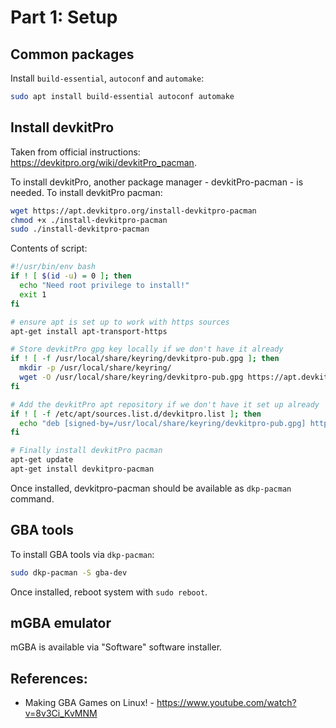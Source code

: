 # Part 1: Setup

## Common packages

Install `build-essential`, `autoconf` and `automake`:

```bash
sudo apt install build-essential autoconf automake
```

## Install devkitPro

Taken from official instructions: https://devkitpro.org/wiki/devkitPro_pacman.

To install devkitPro, another package manager - devkitPro-pacman - is needed. To install devkitPro pacman:

```bash
wget https://apt.devkitpro.org/install-devkitpro-pacman
chmod +x ./install-devkitpro-pacman
sudo ./install-devkitpro-pacman
```

Contents of script:

```bash
#!/usr/bin/env bash
if ! [ $(id -u) = 0 ]; then
  echo "Need root privilege to install!"
  exit 1
fi

# ensure apt is set up to work with https sources
apt-get install apt-transport-https

# Store devkitPro gpg key locally if we don't have it already
if ! [ -f /usr/local/share/keyring/devkitpro-pub.gpg ]; then
  mkdir -p /usr/local/share/keyring/
  wget -O /usr/local/share/keyring/devkitpro-pub.gpg https://apt.devkitpro.org/devkitpro-pub.gpg
fi

# Add the devkitPro apt repository if we don't have it set up already
if ! [ -f /etc/apt/sources.list.d/devkitpro.list ]; then
  echo "deb [signed-by=/usr/local/share/keyring/devkitpro-pub.gpg] https://apt.devkitpro.org stable main" > /etc/apt/sources.list.d/devkitpro.list
fi

# Finally install devkitPro pacman
apt-get update
apt-get install devkitpro-pacman
```

Once installed, devkitpro-pacman should be available as `dkp-pacman` command.

## GBA tools

To install GBA tools via `dkp-pacman`:

```bash
sudo dkp-pacman -S gba-dev
```

Once installed, reboot system with `sudo reboot`.

## mGBA emulator

mGBA is available via "Software" software installer.

## References:

- Making GBA Games on Linux! - https://www.youtube.com/watch?v=8v3Ci_KvMNM

